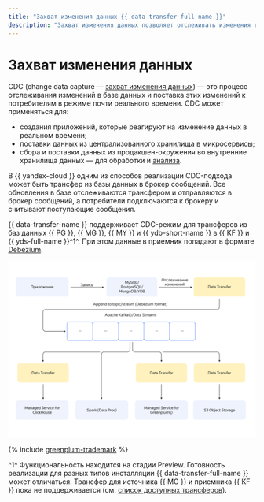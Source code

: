```yaml
---
title: "Захват изменения данных {{ data-transfer-full-name }}"
description: "Захват изменения данных позволяет отслеживать изменения в базе данных и поставлять эти изменения потребителям в режиме реального времени."
---
```


# Захват изменения данных

CDC (change data capture — [захват изменения данных](https://en.wikipedia.org/wiki/Change_data_capture)) — это процесс отслеживания изменений в базе данных и поставка этих изменений к потребителям в режиме почти реального времени. CDC может применяться для:

* создания приложений, которые реагируют на изменение данных в реальном времени;
* поставки данных из централизованного хранилища в микросервисы;
* сбора и поставки данных из продакшен-окружения во внутренние хранилища данных — для обработки и [анализа](../../glossary/data-analytics.md).

В {{ yandex-cloud }} одним из способов реализации CDC-подхода может быть трансфер из базы данных в брокер сообщений. Все обновления в базе отслеживаются трансфером и отправляются в брокер сообщений, а потребители подключаются к брокеру и считывают поступающие сообщения.

{{ data-transfer-name }} поддерживает CDC-режим для трансферов из баз данных {{ PG }}, {{ MG }}, {{ MY }} и {{ ydb-short-name }} в {{ KF }} и {{ yds-full-name }}^1^. При этом данные в приемник попадают в формате [Debezium](https://debezium.io/).

![image](../../_assets/data-transfer/concepts/cdc-flow.png)

{% include [greenplum-trademark](../../_includes/mdb/mgp/trademark.md) %}

^1^ Функциональность находится на стадии Preview.
Готовность реализации для разных типов инсталляции {{ data-transfer-full-name }} может отличаться. Трансфер для источника {{ MG }} и приемника {{ KF }} пока не поддерживается (cм. [список доступных трансферов](../transfer-matrix.md)).
